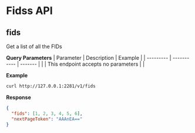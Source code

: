 # Fidss API

## fids

Get a list of all the FIDs

**Query Parameters**
| Parameter | Description | Example |
| --------- | ----------- | ------- |
| | This endpoint accepts no parameters | |

**Example**

```bash
curl http://127.0.0.1:2281/v1/fids
```

**Response**

```json
{
  "fids": [1, 2, 3, 4, 5, 6],
  "nextPageToken": "AAAnEA=="
}
```
